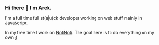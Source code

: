 ### Hi there 👋 I'm Arek.

I'm a full time full st(a|u)ck developer working on web stuff mainly in JavaScript.

In my free time I work on [NotiNoti](https://notinoti.app/). The goal here is to do everything on my own ;)
